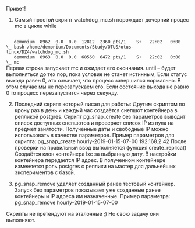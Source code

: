 Привет!

1) Самый простой скрипт watchdog_mc.sh порождает дочерний процес mc в цикле while
<code>
   demonium  8962  0.0  0.0  12812  2360 pts/1    S+   22:02   0:00          \_ bash /home/demonium/Documents/Study/OTUS/otus-linux/DZ4/watchdog_mc.sh
   demonium  8963  0.0  0.0  68560  6472 pts/1    S+   22:02   0:00              \_ mc
</code>
    Первая строка запускает mc и ожидает его окончания. 
    until – будет выполняться до тех пор, пока условие не станет истинным, 
    Если статус выхода равен 0, это означает, что процесс завершился нормально. В этом случае мы не перезапускаем его. 
    Если состояние выхода не равно 0 то процесс перезапустится через секунду.

2) Последний скрипт который писал для работы:
   Другим скриптом по крону раз в день и каждый час создаётся снепшот контейнера в репликой postgres.
   Скрипт pg_snap_create без параметров выводит список доступных снепшотов и проверяет список IP из пула на предмет занятости. 
   Полученные даты и свободные IP можно использовать в качестве параметров.
   Пример параметров для скрипта: pg_snap_create hourly-2019-01-15-07-00 192.168.2.42
   После проверки на правильный ввод выполняется функция create_replica()
   Создаётся клон контейнера lxc за выбранную дату. В настройки контейнера передается IP адрес. В полученном контейнере изменяется роль postgres с реплики на мастер для дальнейших экспериментов с базой. 
   

3) pg_snap_remove удаляет созданный ранее тестовый контейнер. Запуск без параметров показывает уже созданные ранее контейнеры и IP адреса им назначенные.
   Пример параметра: pg_snap_remove hourly-2019-01-15-07-00


Скрипты не претендуют на эталонные ;) Но свою задачу они выполняют.

